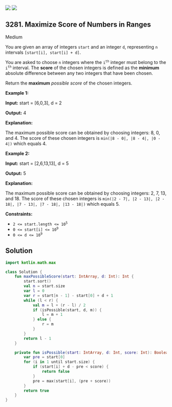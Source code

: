[![](https://img.shields.io/github/stars/javadev/LeetCode-in-Kotlin?label=Stars&style=flat-square)](https://github.com/javadev/LeetCode-in-Kotlin)
[![](https://img.shields.io/github/forks/javadev/LeetCode-in-Kotlin?label=Fork%20me%20on%20GitHub%20&style=flat-square)](https://github.com/javadev/LeetCode-in-Kotlin/fork)

## 3281\. Maximize Score of Numbers in Ranges

Medium

You are given an array of integers `start` and an integer `d`, representing `n` intervals `[start[i], start[i] + d]`.

You are asked to choose `n` integers where the <code>i<sup>th</sup></code> integer must belong to the <code>i<sup>th</sup></code> interval. The **score** of the chosen integers is defined as the **minimum** absolute difference between any two integers that have been chosen.

Return the **maximum** _possible score_ of the chosen integers.

**Example 1:**

**Input:** start = [6,0,3], d = 2

**Output:** 4

**Explanation:**

The maximum possible score can be obtained by choosing integers: 8, 0, and 4. The score of these chosen integers is `min(|8 - 0|, |8 - 4|, |0 - 4|)` which equals 4.

**Example 2:**

**Input:** start = [2,6,13,13], d = 5

**Output:** 5

**Explanation:**

The maximum possible score can be obtained by choosing integers: 2, 7, 13, and 18. The score of these chosen integers is `min(|2 - 7|, |2 - 13|, |2 - 18|, |7 - 13|, |7 - 18|, |13 - 18|)` which equals 5.

**Constraints:**

*   <code>2 <= start.length <= 10<sup>5</sup></code>
*   <code>0 <= start[i] <= 10<sup>9</sup></code>
*   <code>0 <= d <= 10<sup>9</sup></code>

## Solution

```kotlin
import kotlin.math.max

class Solution {
    fun maxPossibleScore(start: IntArray, d: Int): Int {
        start.sort()
        val n = start.size
        var l = 0
        var r = start[n - 1] - start[0] + d + 1
        while (l < r) {
            val m = l + (r - l) / 2
            if (isPossible(start, d, m)) {
                l = m + 1
            } else {
                r = m
            }
        }
        return l - 1
    }

    private fun isPossible(start: IntArray, d: Int, score: Int): Boolean {
        var pre = start[0]
        for (i in 1 until start.size) {
            if (start[i] + d - pre < score) {
                return false
            }
            pre = max(start[i], (pre + score))
        }
        return true
    }
}
```